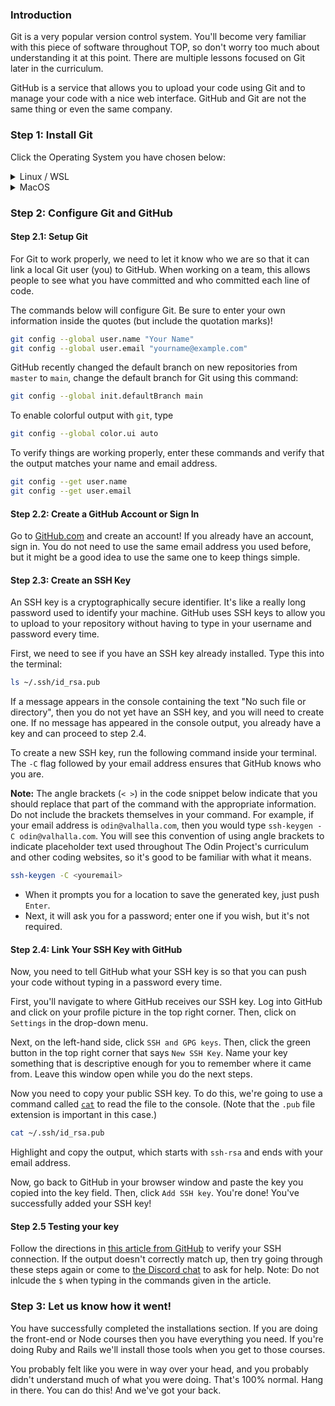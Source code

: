 ### Introduction

Git is a very popular version control system. You'll become very familiar with this piece of software throughout TOP, so don't worry too much about understanding it at this point. There are multiple lessons focused on Git later in the curriculum.

GitHub is a service that allows you to upload your code using Git and to manage your code with a nice web interface. GitHub and Git are not the same thing or even the same company.

### Step 1: Install Git

Click the Operating System you have chosen below:

<details markdown="block">
<summary class="dropDown-header">Linux / WSL
</summary>

#### Step 1.1: Update the system

Run these commands in the terminal to update the Linux system:

~~~bash
sudo apt update
sudo apt upgrade
~~~

#### Step 1.2: Install git

It's likely you have `git` installed already, but to make sure that we have the most up to date version of git, run the following commands:

~~~bash
sudo add-apt-repository ppa:git-core/ppa
sudo apt update
sudo apt install git
~~~

#### Step 1.3: Verify version

Make sure your git version is **at least** 2.28 by running this command:

~~~bash
git --version
~~~

If the version number is less than 2.28, follow the instructions again.

</details>


<details markdown="block">
<summary class="dropDown-header">MacOS
</summary>

#### Step 1.0: Install Homebrew
First, you'll need to install Homebrew.  Make sure you have checked the requirements [here](https://docs.brew.sh/Installation#macos-requirements). Once you meet the requirements, copy and paste the following into your terminal:

~~~bash
/bin/bash -c "$(curl -fsSL https://raw.githubusercontent.com/Homebrew/install/master/install.sh)"
~~~

#### Step 1.1: Update Git

MacOS already comes with a version of Git, but you should update to the latest version. In the terminal, type

~~~bash
brew install git
~~~

This will install the latest version of Git. Easy, right?

</details>

### Step 2: Configure Git and GitHub

#### Step 2.1: Setup Git

For Git to work properly, we need to let it know who we are so that it can link a local Git user (you) to GitHub. When working on a team, this allows people to see what you have committed and who committed each line of code.

The commands below will configure Git. Be sure to enter your own information inside the quotes (but include the quotation marks)!

~~~bash
git config --global user.name "Your Name"
git config --global user.email "yourname@example.com"
~~~

GitHub recently changed the default branch on new repositories from `master` to `main`, change the default branch for Git using this command:

~~~bash
git config --global init.defaultBranch main
~~~

To enable colorful output with `git`, type

~~~bash
git config --global color.ui auto
~~~

To verify things are working properly, enter these commands and verify that the output matches your name and email address.

~~~bash
git config --get user.name
git config --get user.email
~~~

#### Step 2.2: Create a GitHub Account or Sign In

Go to [GitHub.com](https://github.com/) and create an account! If you already have an account, sign in. You do not need to use the same email address you used before, but it might be a good idea to use the same one to keep things simple.

#### Step 2.3: Create an SSH Key

An SSH key is a cryptographically secure identifier. It's like a really long password used to identify your machine. GitHub uses SSH keys to allow you to upload to your repository without having to type in your username and password every time.

First, we need to see if you have an SSH key already installed. Type this into the terminal:

~~~bash
ls ~/.ssh/id_rsa.pub
~~~

If a message appears in the console containing the text "No such file or directory", then you do not yet have an SSH key, and you will need to create one. If no message has appeared in the console output, you already have a key and can proceed to step 2.4.

To create a new SSH key, run the following command inside your terminal. The `-C` flag followed by your email address ensures that GitHub knows who you are. 

**Note:** The angle brackets (`< >`) in the code snippet below indicate that you should replace that part of the command with the appropriate information. Do not include the brackets themselves in your command. For example, if your email address is `odin@valhalla.com`, then you would type `ssh-keygen -C odin@valhalla.com`. You will see this convention of using angle brackets to indicate placeholder text used throughout The Odin Project's curriculum and other coding websites, so it's good to be familiar with what it means.

~~~bash
ssh-keygen -C <youremail>
~~~

* When it prompts you for a location to save the generated key, just push `Enter`.
* Next, it will ask you for a password; enter one if you wish, but it's not required.

#### Step 2.4: Link Your SSH Key with GitHub

Now, you need to tell GitHub what your SSH key is so that you can push your code without typing in a password every time.

First, you'll navigate to where GitHub receives our SSH key. Log into GitHub and click on your profile picture in the top right corner. Then, click on `Settings` in the drop-down menu. 

Next, on the left-hand side, click `SSH and GPG keys`. Then, click the green button in the top right corner that says `New SSH Key`. Name your key something that is descriptive enough for you to remember where it came from. Leave this window open while you do the next steps.

Now you need to copy your public SSH key. To do this, we're going to use a command called [`cat`](http://www.linfo.org/cat.html) to read the file to the console. (Note that the `.pub` file extension is important in this case.)

~~~bash
cat ~/.ssh/id_rsa.pub
~~~

Highlight and copy the output, which starts with `ssh-rsa` and ends with your email address. 

Now, go back to GitHub in your browser window and paste the key you copied into the key field. Then, click `Add SSH key`. You're done! You've successfully added your SSH key!

#### Step 2.5 Testing your key

Follow the directions in [this article from GitHub](https://help.github.com/en/articles/testing-your-ssh-connection) to verify your SSH connection. If the output doesn't correctly match up, then try going through these steps again or come to [the Discord chat](https://discord.gg/hvqVr6d) to ask for help. 
Note: Do not inlcude the `$` when typing in the commands given in the article. 

### Step 3: Let us know how it went!

You have successfully completed the installations section. If you are doing the front-end or Node courses then you have everything you need. If you're doing Ruby and Rails we'll install those tools when you get to those courses.

You probably felt like you were in way over your head, and you probably didn't understand much of what you were doing. That's 100% normal. Hang in there. You can do this! And we've got your back.
